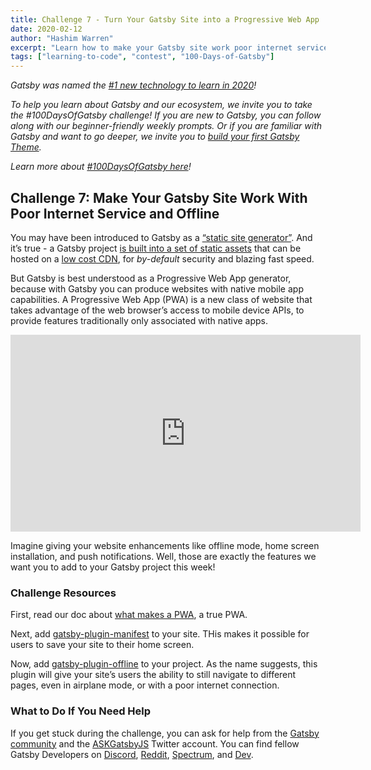 ```yaml
---
title: Challenge 7 - Turn Your Gatsby Site into a Progressive Web App
date: 2020-02-12
author: "Hashim Warren"
excerpt: "Learn how to make your Gatsby site work poor internet service and offline"
tags: ["learning-to-code", "contest", "100-Days-of-Gatsby"]
---
```


_Gatsby was named the [#1 new technology to learn in 2020](https://www.cnbc.com/2019/12/02/10-hottest-tech-skills-that-could-pay-off-most-in-2020-says-new-report.html)!_

_To help you learn about Gatsby and our ecosystem, we invite you to take the #100DaysOfGatsby challenge! If you are new to Gatsby, you can follow along with our beginner-friendly weekly prompts. Or if you are familiar with Gatsby and want to go deeper, we invite you to [build your first Gatsby Theme](/docs/themes/building-themes/)._

_Learn more about [#100DaysOfGatsby here](/blog/100days)!_

## Challenge 7: Make Your Gatsby Site Work With Poor Internet Service and Offline

You may have been introduced to Gatsby as a [“static site generator”](/docs/glossary/static-site-generator/). And it’s true - a Gatsby project [is built into a set of static assets](/docs/overview-of-the-gatsby-build-process/) that can be hosted on a [low cost CDN](/docs/winning-over-engineering-leaders/#lower-costs), for _by-default_ security and blazing fast speed.

But Gatsby is best understood as a Progressive Web App generator, because with Gatsby you can produce websites with native mobile app capabilities. A Progressive Web App (PWA) is a new class of website that takes advantage of the web browser’s access to mobile device APIs, to provide features traditionally only associated with native apps.

<iframe width="560" height="315" src="https://www.youtube.com/embed/z2JgN6Ae-Bo" frameborder="0" allow="accelerometer; autoplay; encrypted-media; gyroscope; picture-in-picture" allowfullscreen title="Progressive Web Apps - PWA Roadshow"></iframe>

Imagine giving your website enhancements like offline mode, home screen installation, and push notifications. Well, those are exactly the features we want you to add to your Gatsby project this week!

### Challenge Resources

First, read our doc about [what makes a PWA](/docs/progressive-web-app/), a true PWA.

Next, add [gatsby-plugin-manifest](/packages/gatsby-plugin-manifest) to your site. THis makes it possible for users to save your site to their home screen.

Now, add [gatsby-plugin-offline](/packages/gatsby-plugin-offline) to your project. As the name suggests, this plugin will give your site’s users the ability to still navigate to different pages, even in airplane mode, or with a poor internet connection.

### What to Do If You Need Help

If you get stuck during the challenge, you can ask for help from the [Gatsby community](/contributing/community/) and the [ASKGatsbyJS](https://twitter.com/AskGatsbyJS) Twitter account. You can find fellow Gatsby Developers on [Discord](https://discordapp.com/invite/gatsby), [Reddit](https://www.reddit.com/r/gatsbyjs/), [Spectrum](https://spectrum.chat/gatsby-js), and [Dev](https://dev.to/t/gatsby).
